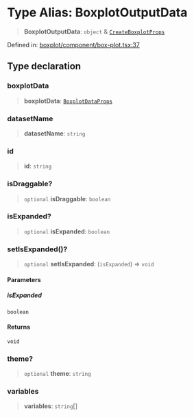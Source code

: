 # Type Alias: BoxplotOutputData

> **BoxplotOutputData**: `object` & [`CreateBoxplotProps`](CreateBoxplotProps.md)

Defined in: [boxplot/component/box-plot.tsx:37](https://github.com/GeoDaCenter/openassistant/blob/1a6f158a9bc0914d446c35a467a546a572748a5e/packages/echarts/src/boxplot/component/box-plot.tsx#L37)

## Type declaration

### boxplotData

> **boxplotData**: [`BoxplotDataProps`](BoxplotDataProps.md)

### datasetName

> **datasetName**: `string`

### id

> **id**: `string`

### isDraggable?

> `optional` **isDraggable**: `boolean`

### isExpanded?

> `optional` **isExpanded**: `boolean`

### setIsExpanded()?

> `optional` **setIsExpanded**: (`isExpanded`) => `void`

#### Parameters

##### isExpanded

`boolean`

#### Returns

`void`

### theme?

> `optional` **theme**: `string`

### variables

> **variables**: `string`[]

